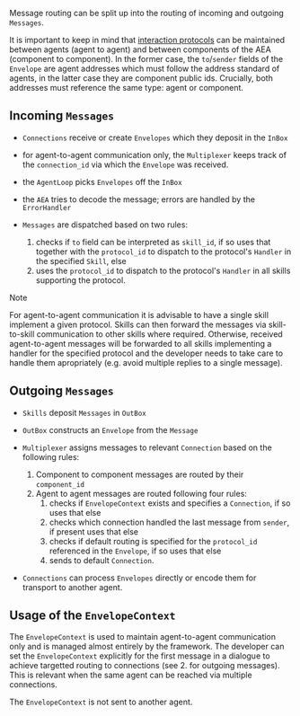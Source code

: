 
Message routing can be split up into the routing of incoming and outgoing `Messages`.

It is important to keep in mind that <a href="../interaction-protocol">interaction protocols</a> can be maintained between agents (agent to agent) and between components of the AEA (component to component). In the former case, the `to`/`sender` fields of the `Envelope` are agent addresses which must follow the address standard of agents, in the latter case they are component public ids. Crucially, both addresses must reference the same type: agent or component.

## Incoming `Messages`

- `Connections` receive or create `Envelopes` which they deposit in the `InBox`
- for agent-to-agent communication only, the `Multiplexer` keeps track of the `connection_id` via which the `Envelope` was received.
- the `AgentLoop` picks `Envelopes` off the `InBox`
- the `AEA` tries to decode the message; errors are handled by the `ErrorHandler`
- `Messages` are dispatched based on two rules:

	1. checks if `to` field can be interpreted as `skill_id`, if so uses that together with the `protocol_id` to dispatch to the protocol's `Handler` in the specified `Skill`, else
	2. uses the `protocol_id` to dispatch to the protocol's `Handler` in all skills supporting the protocol.

<div class="admonition note">
  <p class="admonition-title">Note</p>
  <p>For agent-to-agent communication it is advisable to have a single skill implement a given protocol. Skills can then forward the messages via skill-to-skill communication to other skills where required. Otherwise, received agent-to-agent messages will be forwarded to all skills implementing a handler for the specified protocol and the developer needs to take care to handle them apropriately (e.g. avoid multiple replies to a single message).
</p>
</div>

## Outgoing `Messages`

- `Skills` deposit `Messages` in `OutBox`
- `OutBox` constructs an `Envelope` from the `Message`
- `Multiplexer` assigns messages to relevant `Connection` based on the following rules:

	1. Component to component messages are routed by their `component_id`
	2. Agent to agent messages are routed following four rules:
		1. checks if `EnvelopeContext` exists and specifies a `Connection`, if so uses that else
		2. checks which connection handled the last message from `sender`, if present uses that else
		3. checks if default routing is specified for the `protocol_id` referenced in the `Envelope`, if so uses that else
		4. sends to default `Connection`.

- `Connections` can process `Envelopes` directly or encode them for transport to another agent.

## Usage of the `EnvelopeContext`

The `EnvelopeContext` is used to maintain agent-to-agent communication only and is managed almost entirely by the framework. The developer can set the `EnvelopeContext` explicitly for the first message in a dialogue to achieve targetted routing to connections (see 2. for outgoing messages). This is relevant when the same agent can be reached via multiple connections.

The `EnvelopeContext` is not sent to another agent.
